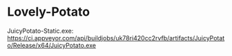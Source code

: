 # Lovely-Potato


JuicyPotato-Static.exe: https://ci.appveyor.com/api/buildjobs/uk78ri420cc2rvfb/artifacts/JuicyPotato/Release/x64/JuicyPotato.exe
